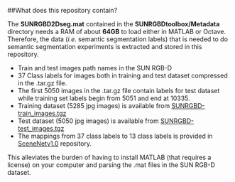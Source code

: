 ##What does this repository contain?

The **SUNRGBD2Dseg.mat** contained in the **SUNRGBDtoolbox/Metadata** directory needs a RAM of about **64GB** to load either in MATLAB or Octave. Therefore, the data (*i.e.* semantic segmentation labels) that is needed to do semantic segmentation experiments is extracted and stored in this repository.

- Train and test images path names in the SUN RGB-D
- 37 Class labels for images both in training and test dataset compressed in the .tar.gz file.
- The first 5050 images in the .tar.gz file contain labels for test dataset while training set labels begin from 5051 and end at 10335.
- Training dataset (5285 jpg images) is available from [SUNRGBD-train_images.tgz](http://www.doc.ic.ac.uk/~ahanda/SUNRGBD-train_images.tgz)
- Test dataset (5050 jpg images) is available from [SUNRGBD-test_images.tgz](http://www.doc.ic.ac.uk/~ahanda/SUNRGBD-test_images.tgz)
- The mappings from 37 class labels to 13 class labels is provided in [SceneNetv1.0](https://github.com/ankurhanda/SceneNetv1.0) repository.

This alleviates the burden of having to install MATLAB (that requires a license) on your computer and parsing the .mat files in the SUN RGB-D dataset.
